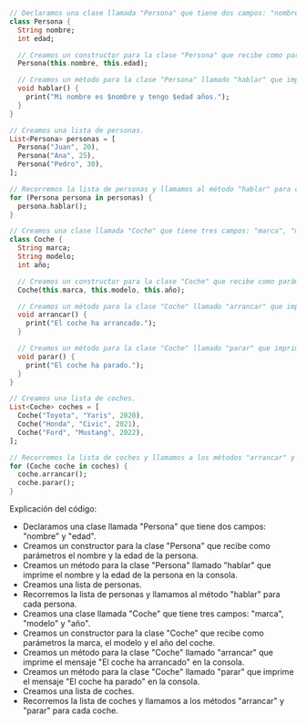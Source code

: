 ```dart
// Declaramos una clase llamada "Persona" que tiene dos campos: "nombre" y "edad".
class Persona {
  String nombre;
  int edad;

  // Creamos un constructor para la clase "Persona" que recibe como parámetros el nombre y la edad de la persona.
  Persona(this.nombre, this.edad);

  // Creamos un método para la clase "Persona" llamado "hablar" que imprime el nombre y la edad de la persona en la consola.
  void hablar() {
    print("Mi nombre es $nombre y tengo $edad años.");
  }
}

// Creamos una lista de personas.
List<Persona> personas = [
  Persona("Juan", 20),
  Persona("Ana", 25),
  Persona("Pedro", 30),
];

// Recorremos la lista de personas y llamamos al método "hablar" para cada persona.
for (Persona persona in personas) {
  persona.hablar();
}

// Creamos una clase llamada "Coche" que tiene tres campos: "marca", "modelo" y "año".
class Coche {
  String marca;
  String modelo;
  int año;

  // Creamos un constructor para la clase "Coche" que recibe como parámetros la marca, el modelo y el año del coche.
  Coche(this.marca, this.modelo, this.año);

  // Creamos un método para la clase "Coche" llamado "arrancar" que imprime el mensaje "El coche ha arrancado" en la consola.
  void arrancar() {
    print("El coche ha arrancado.");
  }

  // Creamos un método para la clase "Coche" llamado "parar" que imprime el mensaje "El coche ha parado" en la consola.
  void parar() {
    print("El coche ha parado.");
  }
}

// Creamos una lista de coches.
List<Coche> coches = [
  Coche("Toyota", "Yaris", 2020),
  Coche("Honda", "Civic", 2021),
  Coche("Ford", "Mustang", 2022),
];

// Recorremos la lista de coches y llamamos a los métodos "arrancar" y "parar" para cada coche.
for (Coche coche in coches) {
  coche.arrancar();
  coche.parar();
}
```

Explicación del código:

* Declaramos una clase llamada "Persona" que tiene dos campos: "nombre" y "edad".
* Creamos un constructor para la clase "Persona" que recibe como parámetros el nombre y la edad de la persona.
* Creamos un método para la clase "Persona" llamado "hablar" que imprime el nombre y la edad de la persona en la consola.
* Creamos una lista de personas.
* Recorremos la lista de personas y llamamos al método "hablar" para cada persona.
* Creamos una clase llamada "Coche" que tiene tres campos: "marca", "modelo" y "año".
* Creamos un constructor para la clase "Coche" que recibe como parámetros la marca, el modelo y el año del coche.
* Creamos un método para la clase "Coche" llamado "arrancar" que imprime el mensaje "El coche ha arrancado" en la consola.
* Creamos un método para la clase "Coche" llamado "parar" que imprime el mensaje "El coche ha parado" en la consola.
* Creamos una lista de coches.
* Recorremos la lista de coches y llamamos a los métodos "arrancar" y "parar" para cada coche.